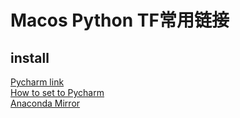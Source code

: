 # Macos Python TF常用链接

## install
[Pycharm link](https://www.jetbrains.com/pycharm/download/)  
[How to set to Pycharm](https://www.jianshu.com/p/eb606812765d)  
[Anaconda Mirror](https://mirrors.tuna.tsinghua.edu.cn/anaconda/archive/)  

